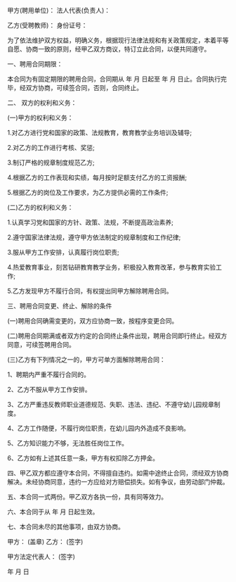 
 


甲方(聘用单位)： 法人代表(负责人)： 



乙方(受聘教师)： 身份证号：


为了依法维护双方权益，明确义务，根据现行法律法规和有关政策规定，本着平等自愿、协商一致的原则，经甲乙双方商议，特订立此合同，以便共同遵守。


一、聘用合同期限：


本合同为有固定期限的聘用合同，合同期从 年 月 日起至 年 月 日止。合同执行完毕，经双方协商，可续签合同，否则，合同终止。


二、 双方的权利和义务：


(一)甲方的权利和义务：


1.对乙方进行党和国家的政策、法规教育，教育教学业务培训及辅导;


2.对乙方的工作进行考核、奖惩;


3.制订严格的规章制度规范乙方;


4.根据乙方的工作表现和实绩，每月按时足额支付乙方的工资报酬;


5.根据乙方的岗位及工作要求，为乙方提供必需的工作条件;


(二)乙方的权利和义务：


1.认真学习党和国家的方针、政策、法规，不断提高政治素养;


2.遵守国家法律法规，遵守甲方依法制定的规章制度和工作纪律;


3.服从甲方工作安排，认真履行岗位职责;


4.热爱教育事业，刻苦钻研教育教学业务，积极投入教育改革，参与教育实验工作;


5.乙方发现甲方不履行合同，有权提出同甲方解除聘用合同。


三、聘用合同变更、终止、解除的条件


(一)聘用合同确需变更的，双方应协商一致，按程序变更合同。


(二)聘用合同期满或者双方约定的合同终止条件出现，聘用合同即行终止。经双方同意，可续签聘用合同。


(三)乙方有下列情况之一的，甲方可单方面解除聘用合同：


1、聘期内严重不履行合同的。


2、乙方不服从甲方工作安排。


3、乙方严重违反教师职业道德规范、失职、违法、违纪、不遵守幼儿园规章制度。


4、乙方工作随便，不履行岗位职责，在幼儿园内外造成不良影响。


5、乙方知识能力不够，无法胜任岗位工作。


6、乙方如有上述其任意一条，甲方有权扣除乙方押金。


四、甲乙双方都应遵守本合同，不得擅自违约。如需中途终止合同，须经双方协商解决。未经协商同意，违约一方应给对方赔偿损失。如有争议，由劳动部门仲裁。


五、本合同一式两份。甲乙双方各执一份，具有同等效力。


六、本合同于从 年 月 日起生效。


七、本合同未尽的其他事项，由双方协商。


甲方： (盖章) 乙方： (签字)


甲方法定代表人： (签字)


年 月 日
 


 

 
 
 
 
 
  


  
 

  


  


  
 
 
 
 

